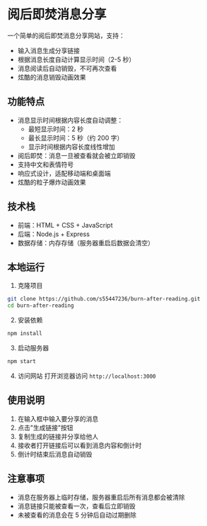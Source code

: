 # 阅后即焚消息分享

一个简单的阅后即焚消息分享网站，支持：

- 输入消息生成分享链接
- 根据消息长度自动计算显示时间（2-5 秒）
- 消息阅读后自动销毁，不可再次查看
- 炫酷的消息销毁动画效果

## 功能特点

- 消息显示时间根据内容长度自动调整：
  - 最短显示时间：2 秒
  - 最长显示时间：5 秒（约 200 字）
  - 显示时间根据内容长度线性增加
- 阅后即焚：消息一旦被查看就会被立即销毁
- 支持中文和表情符号
- 响应式设计，适配移动端和桌面端
- 炫酷的粒子爆炸动画效果

## 技术栈

- 前端：HTML + CSS + JavaScript
- 后端：Node.js + Express
- 数据存储：内存存储（服务器重启后数据会清空）

## 本地运行

1. 克隆项目

```bash
git clone https://github.com/s55447236/burn-after-reading.git
cd burn-after-reading
```

2. 安装依赖

```bash
npm install
```

3. 启动服务器

```bash
npm start
```

4. 访问网站
   打开浏览器访问 `http://localhost:3000`

## 使用说明

1. 在输入框中输入要分享的消息
2. 点击"生成链接"按钮
3. 复制生成的链接并分享给他人
4. 接收者打开链接后可以看到消息内容和倒计时
5. 倒计时结束后消息自动销毁

## 注意事项

- 消息在服务器上临时存储，服务器重启后所有消息都会被清除
- 消息链接只能被查看一次，查看后立即销毁
- 未被查看的消息会在 5 分钟后自动过期删除
